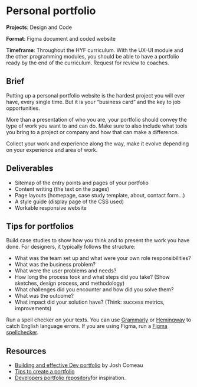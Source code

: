 # Personal portfolio

**Projects**: Design and Code

**Format**: Figma document and coded website

**Timeframe**: Throughout the HYF curriculum. With the UX-UI module and the other programming modules, you should be able to have a portfolio ready by the end of the curriculum. Request for review to coaches.


## Brief

Putting up a personal portfolio website is the hardest project you will ever have, every single time. But it is your “business card” and the key to job opportunities.

More than a presentation of who you are, your portfolio should convey the type of work you want to and can do. Make sure to also include what tools you bring to a project or company and how that can make a difference.

Collect your work and experience along the way, make it evolve depending on your experience and area of work.

## Deliverables

- Sitemap of the entry points and pages of your portfolio
- Content writing (the text on the pages)
- Page layouts (homepage, case study template, about, contact form...)
- A style guide (display page of the CSS used)
- Workable responsive website

## Tips for portfolios

Build case studies to show how you think and to present the work you have done. For designers, it typically follows the structure:

- What was the team set up and what were your own role responsibilities?
- What was the business problem?
- What were the user problems and needs?
- How long the process took and what steps did you take? (Show sketches, design process, and methodology)
- What challenges did you encounter and how did you solve them?
- What was the outcome?
- What impact did your solution have? (Think: success metrics, improvements)

Run a spell checker on your texts. You can use [Grammarly](https://app.grammarly.com/) or [Hemingway](http://www.hemingwayapp.com/) to catch English language errors. If you are using Figma, run a [Figma spellchecker](https://www.figma.com/community/plugin/754026612866636376/SPELLL---Spell-Checking-for-Figma).

## Resources

- [Building and effective Dev portfolio](https://joshwcomeaucom.s3.amazonaws.com/building-an-effective-dev-portfolio.pdf) by Josh Comeau
- [Tips to create a portfolio](https://www.semplice.com/portfolio-building-checklist)
- [Developers portfolio repository](https://github.com/emmabostian/developer-portfolios)for inspiration.
